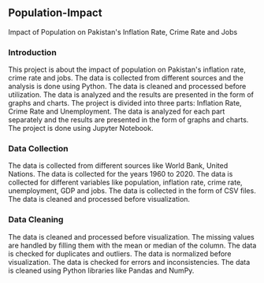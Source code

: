 ## Population-Impact
 Impact of Population on Pakistan's Inflation Rate, Crime Rate and Jobs

### Introduction

This project is about the impact of population on Pakistan's inflation rate, crime rate and jobs. The data is collected from different sources and the analysis is done using Python. The data is cleaned and processed before utilization. The data is analyzed and the results are presented in the form of graphs and charts. The project is divided into three parts: Inflation Rate, Crime Rate and Unemployment. The data is analyzed for each part separately and the results are presented in the form of graphs and charts. The project is done using Jupyter Notebook.

### Data Collection

The data is collected from different sources like World Bank, United Nations. The data is collected for the years 1960 to 2020. The data is collected for different variables like population, inflation rate, crime rate, unemployment, GDP and jobs. The data is collected in the form of CSV files. The data is cleaned and processed before visualization.

### Data Cleaning

The data is cleaned and processed before visualization. The missing values are handled by filling them with the mean or median of the column. The data is checked for duplicates and outliers. The data is normalized before visualization. The data is checked for errors and inconsistencies. The data is cleaned using Python libraries like Pandas and NumPy.


